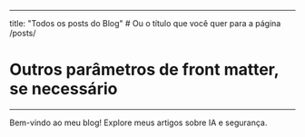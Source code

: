 
---
title: "Todos os posts do Blog" # Ou o título que você quer para a página /posts/
# Outros parâmetros de front matter, se necessário
---

Bem-vindo ao meu blog! Explore meus artigos sobre IA e segurança.